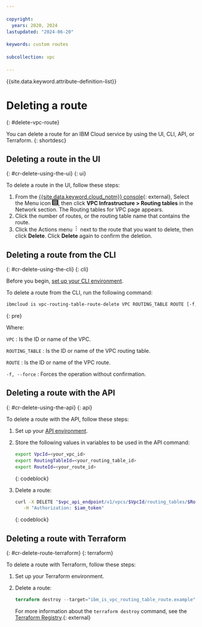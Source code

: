 ```yaml
---

copyright:
  years: 2020, 2024
lastupdated: "2024-06-20"

keywords: custom routes

subcollection: vpc

---
```


{{site.data.keyword.attribute-definition-list}}

# Deleting a route
{: #delete-vpc-route}

You can delete a route for an IBM Cloud service by using the UI, CLI, API, or Terraform.
{: shortdesc}

## Deleting a route in the UI
{: #cr-delete-using-the-ui}
{: ui}

To delete a route in the UI, follow these steps:

1. From the [{{site.data.keyword.cloud_notm}} console](/login){: external}, Select the Menu icon ![Navigation Menu](images/menu_icon.png), then click **VPC Infrastructure > Routing tables** in the Network section. The Routing tables for VPC page appears.
2. Click the number of routes, or the routing table name that contains the route.
3. Click the Actions menu ![Actions menu](images/overflow.png) next to the route that you want to delete, then click **Delete**. Click **Delete** again to confirm the deletion.

## Deleting a route from the CLI
{: #cr-delete-using-the-cli}
{: cli}

Before you begin, [set up your CLI environment](/docs/vpc?topic=vpc-set-up-environment&interface=cli).

To delete a route from the CLI, run the following command:

```sh
ibmcloud is vpc-routing-table-route-delete VPC ROUTING_TABLE ROUTE [-f, --force]
```
{: pre}

Where:

`VPC`
:   Is the ID or name of the VPC.

`ROUTING_TABLE`
:   Is the ID or name of the VPC routing table.

`ROUTE`
:   Is the ID or name of the VPC route.

`-f, --force`
:   Forces the operation without confirmation.

## Deleting a route with the API
{: #cr-delete-using-the-api}
{: api}

To delete a route with the API, follow these steps:

1. Set up your [API environment](/docs/vpc?topic=vpc-set-up-environment#api-prerequisites-setup).
1. Store the following values in variables to be used in the API command:

    ```sh
    export VpcId=<your_vpc_id>
    export RoutingTableId=<your_routing_table_id>
    export RouteId=<your_route_id>
    ```
    {: codeblock}

1. Delete a route:

   ```sh
   curl -X DELETE "$vpc_api_endpoint/v1/vpcs/$VpcId/routing_tables/$RoutingTableId/routes/$RouteId?version=$api_version&generation=2" \
      -H "Authorization: $iam_token"
   ```
   {: codeblock}

## Deleting a route with Terraform
{: #cr-delete-route-terraform}
{: terraform}

To delete a route with Terraform, follow these steps:

1. Set up your Terraform environment.
1. Delete a route:

      ```terraform
      terraform destroy --target="ibm_is_vpc_routing_table_route.example"
      ```

      For more information about the `terraform destroy` command, see the [Terraform Registry](https://developer.hashicorp.com/terraform/tutorials/state/resource-targeting#destroy-your-infrastructure).{: external}

